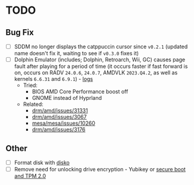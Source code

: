 # TODO

## Bug Fix

- [ ] SDDM no longer displays the catppuccin cursor since `v0.2.1` (updated name doesn't fix it, waiting to see if `v0.3.0` fixes it)
- [ ] Dolphin Emulator (includes; Dolphin, Retroarch, Wii, GC) causes page fault after playing for a period of time (it occurs faster if fast forward is on, occurs on RADV `24.0.6`, `24.0.7`, AMDVLK `2023.Q4.2`, as well as kernels `6.6.31` and `6.9.1`) - [logs](./logs.txt)
  - Tried:
    - BIOS AMD Core Performance boost off
    - GNOME instead of Hyprland
  - Related:
    - [drm/amd/issues/31331](https://gitlab.freedesktop.org/drm/amd/-/issues/3131)
    - [drm/amd/issues/3067](https://gitlab.freedesktop.org/drm/amd/-/issues/3067)
    - [mesa/mesa/issues/10260](https://gitlab.freedesktop.org/mesa/mesa/-/issues/10260)
    - [drm/amd/issues/3176](https://gitlab.freedesktop.org/drm/amd/-/issues/3176)

## Other

- [ ] Format disk with [disko](https://github.com/nix-community/disko)
- [ ] Remove need for unlocking drive encryption - Yubikey or [secure boot and TPM 2.0](https://jnsgr.uk/2024/04/nixos-secure-boot-tpm-fde/)
